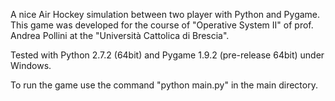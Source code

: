 A nice Air Hockey simulation between two player with Python and Pygame.
This game was developed for the course of "Operative System II" of prof. Andrea Pollini at the "Università Cattolica di Brescia".

Tested with Python 2.7.2 (64bit) and Pygame 1.9.2 (pre-release 64bit) under Windows.

To run the game use the command "python main.py" in the main directory.